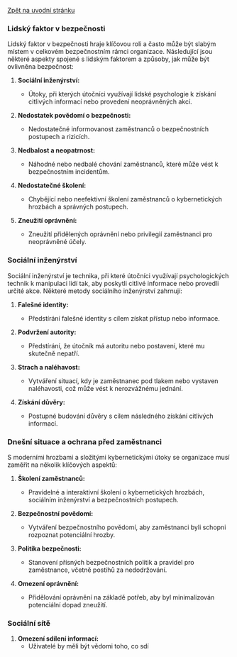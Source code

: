 [Zpět na uvodní stránku](../README.md)

### Lidský faktor v bezpečnosti

Lidský faktor v bezpečnosti hraje klíčovou roli a často může být slabým místem v celkovém bezpečnostním rámci organizace. Následující jsou některé aspekty spojené s lidským faktorem a způsoby, jak může být ovlivněna bezpečnost:

1. **Sociální inženýrství:**
   - Útoky, při kterých útočníci využívají lidské psychologie k získání citlivých informací nebo provedení neoprávněných akcí.

2. **Nedostatek povědomí o bezpečnosti:**
   - Nedostatečné informovanost zaměstnanců o bezpečnostních postupech a rizicích.

3. **Nedbalost a neopatrnost:**
   - Náhodné nebo nedbalé chování zaměstnanců, které může vést k bezpečnostním incidentům.

4. **Nedostatečné školení:**
   - Chybějící nebo neefektivní školení zaměstnanců o kybernetických hrozbách a správných postupech.

5. **Zneužití oprávnění:**
   - Zneužití přidělených oprávnění nebo privilegií zaměstnanci pro neoprávněné účely.

### Sociální inženýrství

Sociální inženýrství je technika, při které útočníci využívají psychologických technik k manipulaci lidí tak, aby poskytli citlivé informace nebo provedli určité akce. Některé metody sociálního inženýrství zahrnují:

1. **Falešné identity:**
   - Předstírání falešné identity s cílem získat přístup nebo informace.

2. **Podvržení autority:**
   - Předstírání, že útočník má autoritu nebo postavení, které mu skutečně nepatří.

3. **Strach a naléhavost:**
   - Vytváření situací, kdy je zaměstnanec pod tlakem nebo vystaven naléhavosti, což může vést k nerozvážnému jednání.

4. **Získání důvěry:**
   - Postupné budování důvěry s cílem následného získání citlivých informací.

### Dnešní situace a ochrana před zaměstnanci

S moderními hrozbami a složitými kybernetickými útoky se organizace musí zaměřit na několik klíčových aspektů:

1. **Školení zaměstnanců:**
   - Pravidelné a interaktivní školení o kybernetických hrozbách, sociálním inženýrství a bezpečnostních postupech.

2. **Bezpečnostní povědomí:**
   - Vytváření bezpečnostního povědomí, aby zaměstnanci byli schopni rozpoznat potenciální hrozby.

3. **Politika bezpečnosti:**
   - Stanovení přísných bezpečnostních politik a pravidel pro zaměstnance, včetně postihů za nedodržování.

4. **Omezení oprávnění:**
   - Přidělování oprávnění na základě potřeb, aby byl minimalizován potenciální dopad zneužití.

### Sociální sítě

1. **Omezení sdílení informací:**
   - Uživatelé by měli být vědomi toho, co sdí